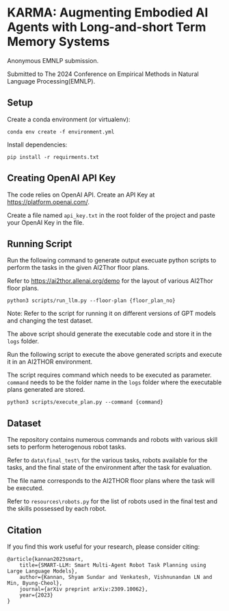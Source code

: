 # **KARMA: Augmenting Embodied AI Agents with Long-and-short Term Memory Systems**

Anonymous EMNLP submission.

Submitted to The 2024 Conference on Empirical Methods in Natural Language Processing(EMNLP).

## Setup
Create a conda environment (or virtualenv):
```
conda env create -f environment.yml
```

Install dependencies:
```
pip install -r requirments.txt
```

## Creating OpenAI API Key
The code relies on OpenAI API. Create an API Key at https://platform.openai.com/.

Create a file named ```api_key.txt``` in the root folder of the project and paste your OpenAI Key in the file. 

## Running Script
Run the following command to generate output execuate python scripts to perform the tasks in the given AI2Thor floor plans. 

Refer to https://ai2thor.allenai.org/demo for the layout of various AI2Thor floor plans.
```
python3 scripts/run_llm.py --floor-plan {floor_plan_no}
```
Note: Refer to the script for running it on different versions of GPT models and changing the test dataset. 

The above script should generate the executable code and store it in the ```logs``` folder.


Run the following script to execute the above generated scripts and execute it in an AI2THOR environment. 

The script requires command which needs to be executed as parameter. ```command``` needs to be the folder name in the ```logs``` folder where the executable plans generated are stored. 
```
python3 scripts/execute_plan.py --command {command}
```
## Dataset
The repository contains numerous commands and robots with various skill sets to perform heterogenous robot tasks. 

Refer to ```data\final_test\``` for the various tasks, robots available for the tasks, and the final state of the environment after the task for evaluation. 

The file name corresponds to the AI2THOR floor plans where the task will be executed. 

Refer to ```resources\robots.py``` for the list of robots used in the final test and the skills possessed by each robot. 


## Citation
If you find this work useful for your research, please consider citing:
```
@article{kannan2023smart,
    title={SMART-LLM: Smart Multi-Agent Robot Task Planning using Large Language Models},
  	author={Kannan, Shyam Sundar and Venkatesh, Vishnunandan LN and Min, Byung-Cheol},
  	journal={arXiv preprint arXiv:2309.10062},
 	year={2023}
}
```
